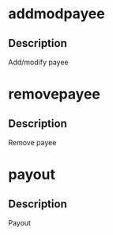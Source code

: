 <h1 class="contract">addmodpayee</h1>

## Description

Add/modify payee


<h1 class="contract">removepayee</h1>

## Description

Remove payee

<h1 class="contract">payout</h1>

## Description

Payout
